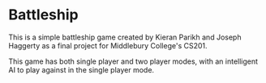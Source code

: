 # Battleship
This is a simple battleship game created by Kieran Parikh and Joseph Haggerty as a final project for Middlebury College's CS201.

This game has both single player and two player modes, with an intelligent AI to play against in the single player mode.
